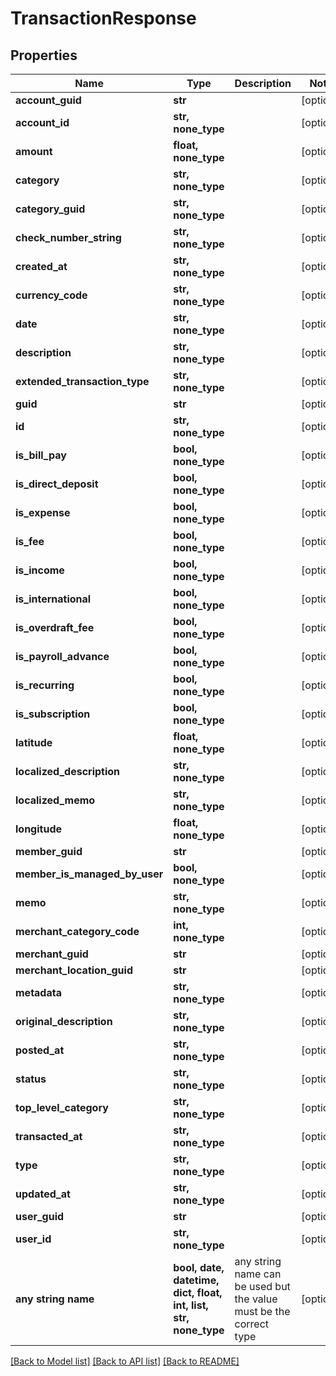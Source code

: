 # TransactionResponse


## Properties
Name | Type | Description | Notes
------------ | ------------- | ------------- | -------------
**account_guid** | **str** |  | [optional] 
**account_id** | **str, none_type** |  | [optional] 
**amount** | **float, none_type** |  | [optional] 
**category** | **str, none_type** |  | [optional] 
**category_guid** | **str, none_type** |  | [optional] 
**check_number_string** | **str, none_type** |  | [optional] 
**created_at** | **str, none_type** |  | [optional] 
**currency_code** | **str, none_type** |  | [optional] 
**date** | **str, none_type** |  | [optional] 
**description** | **str, none_type** |  | [optional] 
**extended_transaction_type** | **str, none_type** |  | [optional] 
**guid** | **str** |  | [optional] 
**id** | **str, none_type** |  | [optional] 
**is_bill_pay** | **bool, none_type** |  | [optional] 
**is_direct_deposit** | **bool, none_type** |  | [optional] 
**is_expense** | **bool, none_type** |  | [optional] 
**is_fee** | **bool, none_type** |  | [optional] 
**is_income** | **bool, none_type** |  | [optional] 
**is_international** | **bool, none_type** |  | [optional] 
**is_overdraft_fee** | **bool, none_type** |  | [optional] 
**is_payroll_advance** | **bool, none_type** |  | [optional] 
**is_recurring** | **bool, none_type** |  | [optional] 
**is_subscription** | **bool, none_type** |  | [optional] 
**latitude** | **float, none_type** |  | [optional] 
**localized_description** | **str, none_type** |  | [optional] 
**localized_memo** | **str, none_type** |  | [optional] 
**longitude** | **float, none_type** |  | [optional] 
**member_guid** | **str** |  | [optional] 
**member_is_managed_by_user** | **bool, none_type** |  | [optional] 
**memo** | **str, none_type** |  | [optional] 
**merchant_category_code** | **int, none_type** |  | [optional] 
**merchant_guid** | **str** |  | [optional] 
**merchant_location_guid** | **str** |  | [optional] 
**metadata** | **str, none_type** |  | [optional] 
**original_description** | **str, none_type** |  | [optional] 
**posted_at** | **str, none_type** |  | [optional] 
**status** | **str, none_type** |  | [optional] 
**top_level_category** | **str, none_type** |  | [optional] 
**transacted_at** | **str, none_type** |  | [optional] 
**type** | **str, none_type** |  | [optional] 
**updated_at** | **str, none_type** |  | [optional] 
**user_guid** | **str** |  | [optional] 
**user_id** | **str, none_type** |  | [optional] 
**any string name** | **bool, date, datetime, dict, float, int, list, str, none_type** | any string name can be used but the value must be the correct type | [optional]

[[Back to Model list]](../README.md#documentation-for-models) [[Back to API list]](../README.md#documentation-for-api-endpoints) [[Back to README]](../README.md)


